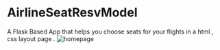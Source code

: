 # AirlineSeatResvModel
A Flask Based App that helps you choose seats for your flights in a html , css layout page .
![homepage](https://user-images.githubusercontent.com/33875100/50114176-e6e37a00-0269-11e9-8a7c-c79c2250f329.JPG)
